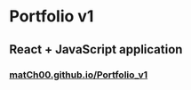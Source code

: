 # Portfolio v1

## React + JavaScript application

### [matCh00.github.io/Portfolio_v1](https://match00.github.io/Portfolio_v1/)